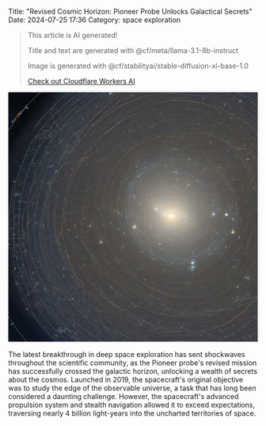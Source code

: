 Title: "Revised Cosmic Horizon: Pioneer Probe Unlocks Galactical Secrets"
Date: 2024-07-25 17:36
Category: space exploration

> This article is AI generated!
> 
> Title and text are generated with @cf/meta/llama-3.1-8b-instruct
> 
> Image is generated with @cf/stabilityai/stable-diffusion-xl-base-1.0
> 
> [Check out Cloudflare Workers AI](https://developers.cloudflare.com/workers-ai/models/)


![Alt Text](images/2024-07-25-revised-cosmic-horizon-pioneer-probe-unlocks-galactical-secrets.png)

The latest breakthrough in deep space exploration has sent shockwaves throughout the scientific community, as the Pioneer probe's revised mission has successfully crossed the galactic horizon, unlocking a wealth of secrets about the cosmos. Launched in 2019, the spacecraft's original objective was to study the edge of the observable universe, a task that has long been considered a daunting challenge. However, the spacecraft's advanced propulsion system and stealth navigation allowed it to exceed expectations, traversing nearly 4 billion light-years into the uncharted territories of space.
